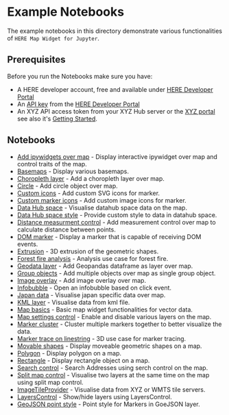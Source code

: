 # Example Notebooks

The example notebooks in this directory demonstrate various functionalities of `HERE Map Widget for Jupyter`.

## Prerequisites
Before you run the Notebooks make sure you have:
- A HERE developer account, free and available under [HERE Developer Portal](https://developer.here.com)
- An [API key](https://developer.here.com/documentation/identity-access-management/dev_guide/topics/dev-apikey.html) from the [HERE Developer Portal](https://developer.here.com)
- An XYZ API access token from your XYZ Hub server or the [XYZ portal](https://www.here.xyz) see also it's [Getting
  Started](https://www.here.xyz/getting-started/).
## Notebooks

- [Add ipywidgets over map](./add_ipywidgets.ipynb) - Display interactive ipywidget over map and control traits of the map.
- [Basemaps](./basemaps.ipynb) - Display various basemaps.
- [Choropleth layer](./choropleth_layer.ipynb) - Add a choropleth layer over map.
- [Circle](./circle.ipynb) - Add circle object over map.
- [Custom icons](./custom_icons.ipynb) - Add custom SVG icons for marker.
- [Custom marker icons](./custom_marker_icon.ipynb) - Add custom image icons for marker.
- [Data Hub space](./datahub_space.ipynb) - Visualise datahub space data on the map.
- [Data Hub space style](./datahub_space_style.ipynb) - Provide custom style to data in datahub space.
- [Distance measurment control](./distance_measurement_control.ipynb) - Add measurement control over map to calculate distance between points.
- [DOM marker](./dom_marker.ipynb) - Display a marker that is capable of receiving DOM events.
- [Extrusion](./extrusion.ipynb) - 3D extrusion of the geometric shapes.
- [Forest fire analysis](./forest_fire_analysis.ipynb) - Analysis use case for forest fire.
- [Geodata layer](./geodata.ipynb) - Add Geopandas dataframe as layer over map.
- [Group objects](./group_objects.ipynb) - Add multiple objects over map as single group object.
- [Image overlay](./image_overlay.ipynb) - Add image overlay over map.
- [Infobubble](./infobubble.ipynb) - Open an infobubble based on click event.
- [Japan data](./japan_data.ipynb) - Visualise japan specific data over map.
- [KML layer](./kml.ipynb) - Visualise data from kml file.
- [Map basics](./map_basics_demo.ipynb) - Basic map widget functionalities for vector data.
- [Map settings control](./map_settings_control.ipynb) - Enable and disable various layers on the map.
- [Marker cluster](./marker_cluster.ipynb) - Cluster multiple markers together to better visualize the data.
- [Marker trace on linestring](./marker_trace_on_linestring.ipynb) - 3D use case for marker tracing.
- [Movable shapes](./movable_shapes_objects.ipynb) - Display moveable geometric shapes on a map.
- [Polygon](./polygon.ipynb) - Display polygon on a map.
- [Rectangle](./rectangle.ipynb) - Display rectangle object on a map.
- [Search control](./search_control.ipynb) - Search Addresses using serch control on the map.
- [Split map control](./splitmap_control.ipynb) - Visualise two layers at the same time on the map using split map control.
- [ImageTileProvider](./image_tile_layer.ipynb) - Visualise data from XYZ or WMTS tile servers.
- [LayersControl](./layers_control.ipynb) - Show/hide  layers using LayersControl.
- [GeoJSON point style](./geojson_point_style.ipynb) - Point style for Markers in GoeJSON layer.



